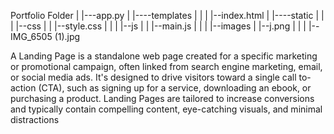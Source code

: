 Portfolio Folder
|
|---app.py
|
|----templates
|     |
|     |--index.html
|
|----static
|     |
|     |--css
|     |   |--style.css
|     |
|     |--js
|     |   |--main.js
|     |
|     |--images
|        |--j.png 
|        |
|        |--IMG_6505 (1).jpg
 
 
 A Landing Page is a standalone web page
 created for a specific marketing or promotional
 campaign, often linked from search engine
 marketing, email, or social media ads. It's
 designed to drive visitors toward a single call
to-action (CTA), such as signing up for a service,
 downloading an ebook, or purchasing a product.
 Landing Pages are tailored to increase
 conversions and typically contain compelling
 content, eye-catching visuals, and minimal
 distractions

